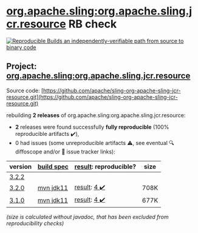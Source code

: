 [org.apache.sling:org.apache.sling.jcr.resource](https://search.maven.org/artifact/org.apache.sling/org.apache.sling.jcr.resource/) RB check
=======

[![Reproducible Builds](https://reproducible-builds.org/images/logos/rb.svg) an independently-verifiable path from source to binary code](https://reproducible-builds.org/)

## Project: [org.apache.sling:org.apache.sling.jcr.resource](https://search.maven.org/artifact/org.apache.sling/org.apache.sling.jcr.resource/)

Source code: [https://github.com/apache/sling-org-apache-sling-jcr-resource.git](https://github.com/apache/sling-org-apache-sling-jcr-resource.git)

rebuilding **2 releases** of org.apache.sling:org.apache.sling.jcr.resource:
- **2** releases were found successfully **fully reproducible** (100% reproducible artifacts :heavy_check_mark:),
- 0 had issues (some unreproducible artifacts :warning:, see eventual :mag: diffoscope and/or :memo: issue tracker links):

| version | [build spec](/BUILDSPEC.md) | [result](https://reproducible-builds.org/docs/jvm/): reproducible? | size |
| -- | --------- | ------ | -- |
| [3.2.2](https://search.maven.org/artifact/org.apache.sling/org.apache.sling.jcr.resource/3.2.2/pom) | | | |
| [3.2.0](https://search.maven.org/artifact/org.apache.sling/org.apache.sling.jcr.resource/3.2.0/pom) | [mvn jdk11](org.apache.sling.jcr.resource-3.2.0.buildspec) | [result](org.apache.sling.jcr.resource-3.2.0.buildinfo): [4 :heavy_check_mark: ](org.apache.sling.jcr.resource-3.2.0.buildcompare) | 708K |
| [3.1.0](https://search.maven.org/artifact/org.apache.sling/org.apache.sling.jcr.resource/3.1.0/pom) | [mvn jdk11](org.apache.sling.jcr.resource-3.1.0.buildspec) | [result](org.apache.sling.jcr.resource-3.1.0.buildinfo): [4 :heavy_check_mark: ](org.apache.sling.jcr.resource-3.1.0.buildcompare) | 677K |

<i>(size is calculated without javadoc, that has been excluded from reproducibility checks)</i>
